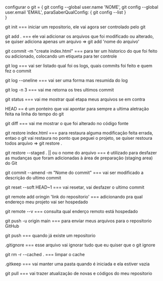 configurar o git = {
	git config --global user.name 'NOME',
	git config --global user.email 'EMAIL',
	paraSaberQualConfig: {
 		git config --list
 }	
}

git init === iniciar um repositorio, ele vai agora ser controlado pelo git

git add . === ele vai adicionar os arquivos que foi modificado ou alterado, se quiser adiciona apenas um arquivo => git add 'nome do arquivo'

git commit -m "create index.html" === para ter um historico do que foi feito ou adicionado, colocando um etiqueta para ter controle

git log === vai ser listado qual foi os logs, quais commits foi feito e quem fez o commit

git log --oneline === vai ser uma forma mas resumida do log

git log -n 3 === vai me retorna os tres ultimos commit

git status === vai me mostrar qual etapa meus arquivos se em contra

HEAD == é um ponteiro que vai apontar para sempre a ultima aletração feita na linha do tempo do git

git diff === vai me mostrar o que foi alterado no código fonte

git restore index.html === para restaura alguma modificação feita errada, entao o git vai restaura no ponto que peguei o projeto, se quiser restoura todos arquivo => git restore .

git restore --staged .  || ou o nome do arquivo ===  é utilizado para desfazer as mudanças que foram adicionadas à área de preparação (staging area) do Git

git commit --amend -m "Nome do commit" === vai ser modificado a descrição do ultimo commit

git reset --soft HEAD~1 === vai resetar, vai desfazer o ultimo commit

git remote add oringin 'link do repositorio' === adicionando pra qual endereço meu projeto vai ser hospedado

git remote --v === consulta qual enderço remoto está hospedado

git push -u origin main === para enviar meus arquivos para o repositorio GitHub

git push === quando já existe um repositorio

.gitignore === esse arquivo vai ignorar tudo que eu quiser que o git ignore 

git rm -r --cached . === limpar o cache

.gitkeep === vai manter uma pasta quando é iniciada e ela estiver vazia

git pull === vai trazer atualização de novas e códigos do meu repositorio